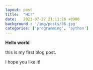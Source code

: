 ```yaml
---
layout: post
title:  "HI!"
date:   2023-07-27 21:11:26 +0900
background : '/img/posts/06.jpg'
categories: ['programming', 'python']
---
```


**Hello world**

this is my first blog post.

I hope you like it!
